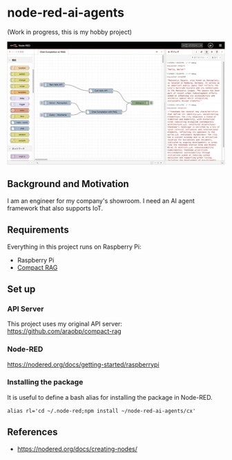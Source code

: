 # node-red-ai-agents

(Work in progress, this is my hobby project)

<img src="./docs/first_test.jpeg" width=700>

## Background and Motivation

I am an engineer for my company's showroom. I need an AI agent framework that also supports IoT.

## Requirements

Everything in this project runs on Raspberry Pi:

- Raspberry Pi
- [Compact RAG](https://github.com/araobp/compact-rag)

## Set up

### API Server

This project uses my original API server: https://github.com/araobp/compact-rag

### Node-RED

https://nodered.org/docs/getting-started/raspberrypi

### Installing the package

It is useful to define a bash alias for installing the package in Node-RED.
```
alias rl='cd ~/.node-red;npm install ~/node-red-ai-agents/cx'
```

## References

- https://nodered.org/docs/creating-nodes/
 
